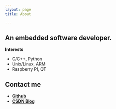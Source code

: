 ```yaml
---
layout: page 
title: About

---
```


## An embedded software developer.

**Interests**
- C/C++, Python
- Unix/Linux, ARM
- Raspberry PI, QT

## **Contact me**
- [**Github**](https://github.com/wlhe)
- [**CSDN Blog**](http://blog.csdn.net/wind4study)